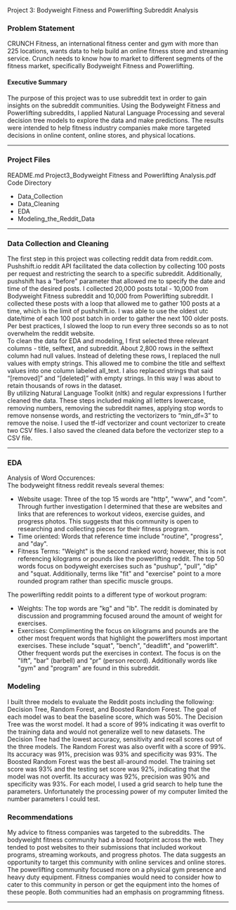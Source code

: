 Project 3: Bodyweight Fitness and Powerlifting Subreddit Analysis

### Problem Statement

CRUNCH Fitness, an international fitness center and gym with more than 225 locations, wants data to help build an online fitness store and streaming service. Crunch needs to know how to market to different segments of the fitness market, specifically Bodyweight Fitness and Powerlifting.


#### Executive Summary

The purpose of this project was to use subreddit text in order to gain insights on the subreddit communities. Using the Bodyweight Fitness and Powerlifting subreddits, I applied Natural Language Processing and several decision tree models to explore the data and make predictions. The results were intended to help fitness industry companies make more targeted decisions in online content, online stores, and physical locations. 

---

### Project Files

README.md
Project3_Bodyweight Fitness and Powerlifting Analysis.pdf
Code Directory
- Data_Collection
- Data_Cleaning
- EDA
- Modeling_the_Reddit_Data


---

### Data Collection and Cleaning

The first step in this project was collecting reddit data from reddit.com. Pushshift.io reddit API facilitated the data collection by collecting 100 posts per request and restricting the search to a specific subreddit. Additionally, pushshift has a "before" parameter that allowed me to specify the date and time of the desired posts. I collected 20,000 posts total - 10,000 from Bodyweight Fitness subreddit and 10,000 from Powerlifting subreddit. I collected these posts with a loop that allowed me to gather 100 posts at a time, which is the limit of pushshift.io. I was able to use the oldest utc date/time of each 100 post batch in order to gather the next 100 older posts. Per best practices, I slowed the loop to run every three seconds so as to not overwhelm the reddit website. 
<br>
To clean the data for EDA and modeling, I first selected three relevant columns - title, selftext, and subreddit. About 2,800 rows in the selftext column had null values. Instead of deleting these rows, I replaced the null values with empty strings. This allowed me to combine the title and selftext values into one column labeled all_text. I also replaced strings that said “[removed]” and “[deleted]” with empty strings. In this way I was about to retain thousands of rows in the dataset. 
<br>
By utilizing Natural Language Toolkit (nltk) and regular expressions I further cleaned the data. These steps included making all letters lowercase, removing numbers, removing the subreddit names, applying stop words to remove nonsense words, and restricting the vectorizers to “min_df=3” to remove the noise. I used the tf-idf vectorizer and count vectorizer to create two CSV files. I also saved the cleaned data before the vectorizer step to a CSV file. 

---

### EDA
Analysis of Word Occurences: 
<br>
The bodyweight fitness reddit reveals several themes:
- Website usage: Three of the top 15 words are "http", "www", and "com". Through further investigation I determined that these are websites and links that are references to workout videos, exercise guides, and progress photos. This suggests that this community is open to researching and collecting pieces for their fitness program. 
- Time oriented: Words that reference time include "routine", "progress", and "day". 
- Fitness Terms: "Weight" is the second ranked word; however, this is not referencing kilograms or pounds like the powerlifting reddit. The top 50 words focus on bodyweight exercises such as "pushup", "pull", "dip" and "squat. Additionally, terms like "fit" and "exercise" point to a more rounded program rather than specific muscle groups. 

The powerlifting reddit points to a different type of workout program:
- Weights: The top words are "kg" and "lb". The reddit is dominated by discussion and programming focused around the amount of weight for exercises. 
- Exercises: Complimenting the focus on kilograms and pounds are the other most frequent words that highlight the powerlifters most important exercises. These include "squat", "bench", "deadlift", and "powerlift". Other frequent words put the exercises in context. The focus is on the "lift", "bar" (barbell) and "pr" (person record). Additionally words like "gym" and "program" are found in this subreddit.


### Modeling

I built three models to evaluate the Reddit posts including the following: Decision Tree, Random Forest, and Boosted Random Forest. The goal of each model was to beat the baseline score, which was 50%. The Decision Tree was the worst model. It had a score of 99% indicating it was overfit to the training data and would not generalize well to new datasets. The Decision Tree had the lowest accuracy, sensitivity and recall scores out of the three models. The Random Forest was also overfit with a score of 99%. Its accuracy was 91%, precision was 93% and specificity was 93%. The Boosted Random Forest was the best all-around model. The training set score was 93% and the testing set score was 92%, indicating that the model was not overfit.  Its accuracy was 92%, precision was 90% and specificity was 93%. For each model, I used a grid search to help tune the parameters. Unfortunately the processing power of my computer limited the number parameters I could test. 


### Recommendations

My advice to fitness companies was targeted to the subreddits. The bodyweight fitness community had a broad footprint across the web. They tended to post websites to their submissions that included workout programs, streaming workouts, and progress photos. The data suggests an opportunity to target this community with online services and online stores. The powerlifting community focused more on a physical gym presence and heavy duty equipment. Fitness companies would need to consider how to cater to this community in person or get the equipment into the homes of these people. Both communities had an emphasis on programming fitness.  

---